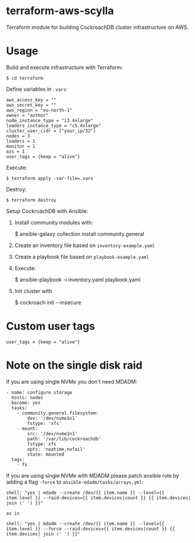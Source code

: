 # terraform-aws-scylla

Terraform module for building CockroachDB cluster infrastructure on AWS.

# Usage

Build and execute infrastructure with Terraform:

    $ cd terraform

Define variables in `.vars`:

    aws_access_key = ""
    aws_secret_key = ""
    aws_region = "eu-north-1"
    owner = "author"
    node_instance_type = "i3.4xlarge"
    loaders_instance_type = "c5.4xlarge"
    cluster_user_cidr = ["your_ip/32"]
    nodes = 3
    loaders = 1
    monitor = 1
    azs = 1
    user_tags = {keep = "alive"}

Execute:

    $ terraform apply -var-file=.vars

Destroy:

    $ terraform destroy

Setup CockroachDB with Ansible:

1. Install community modules with:

    $ ansible-galaxy collection install community.general

2. Create an inventory file based on `inventory-example.yaml`
3. Create a playbook file based on `playbook-example.yaml`
4. Execute:

    $ ansible-playbook -i inventory.yaml playbook.yaml

5. Init cluster with

    $ cockroach init --insecure

# Custom user tags

    user_tags = {keep = "alive"}

# Note on the single disk raid

If you are using single NVMe you don't need MDADM:

    - name: configure storage
      hosts: nodes
      become: yes
      tasks:
        - community.general.filesystem:
            dev: '/dev/nvme1n1'
            fstype: 'xfs'
        - mount:
            src: '/dev/nvme1n1'
            path: '/var/lib/cockroachdb'
            fstype: xfs
            opts: 'noatime,nofail'
            state: mounted
      tags:
        - fs

If you are using single NVMe with MDADM please patch ansible role
by adding a flag `-force` to `ansible-mdadm/tasks/arrays.yml`:

    shell: "yes | mdadm --create /dev/{{ item.name }} --level={{ item.level }} --raid-devices={{ item.devices|count }} {{ item.devices| join (' ') }}"

    as in

    shell: "yes | mdadm --create /dev/{{ item.name }} --level={{ item.level }} --force --raid-devices={{ item.devices|count }} {{ item.devices| join (' ') }}"
